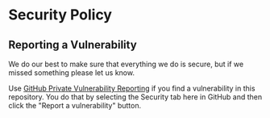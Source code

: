 # Security Policy

## Reporting a Vulnerability
We do our best to make sure that everything we do is secure, but if we missed something please let us know.

Use [GitHub Private Vulnerability Reporting](https://docs.github.com/en/code-security/security-advisories/guidance-on-reporting-and-writing/privately-reporting-a-security-vulnerability) if you find a vulnerability in this repository. You do that by selecting the Security tab here in GitHub and then click the "Report a vulnerability" button.
